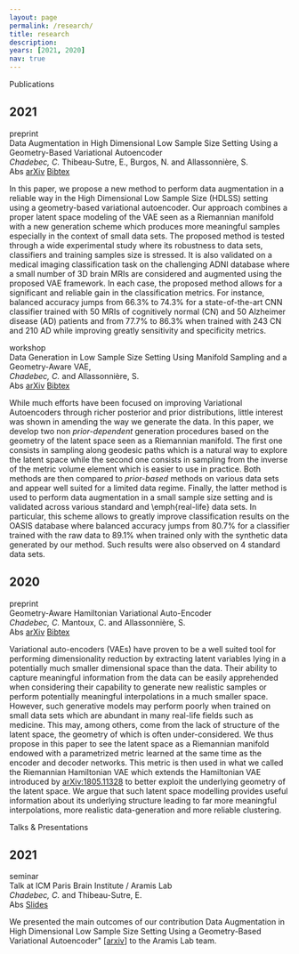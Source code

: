 ```yaml
---
layout: page
permalink: /research/
title: research
description:
years: [2021, 2020]
nav: true
---
```


<div class="section_title">Publications</div>

<div class="publications">

  
  <!-- #2021 -->
  <h2 class="year">2021</h2>

  <!-- DA HDLSS -->
  <div class="row">
    <div class="col-sm-2 abbr">
      <abbr class="badge badge-info"><a target="_blank">preprint</a></abbr>
    </div>
    <div id="3" class="col-sm-8">
        <div class="title">Data Augmentation in High Dimensional Low Sample Size  Setting Using a Geometry-Based Variational Autoencoder</div>
        <div class="author">
          <em>Chadebec, C.</em> Thibeau-Sutre, E., Burgos, N. and Allassonnière, S.
        </div>
      <div class="links">
        <a class="abstract btn btn-sm z-depth-0" role="button">
        Abs
        </a>
        <a href="http://arxiv.org/abs/{{ 2105.00026 }}" class="btn btn-sm z-depth-0"   role="button" target="_blank">arXiv</a>
        <a href="{{'/assets/bibtex/chadebec_data_2021.bib' | relative_url }}"   class="btn btn-sm z-depth-0" role="button" target="_blank">Bibtex</a>
      </div>
      <div class="abstract hidden">
        <p>
          In this paper, we propose a new method to perform data augmentation in a reliable way in the High Dimensional Low Sample Size (HDLSS) setting using a geometry-based variational autoencoder. Our approach combines a proper latent space modeling of the VAE seen as a Riemannian manifold with a new generation scheme which produces more meaningful samples especially in the context of small data sets. The proposed method is tested through a wide experimental study where its robustness to data sets, classifiers and training samples size is stressed. It is also validated on a medical imaging classification task on the challenging ADNI database where a small number of 3D brain MRIs are considered and augmented using the proposed VAE framework. In each case, the proposed method allows for a significant and reliable gain in the classification metrics. For instance, balanced accuracy jumps from 66.3% to 74.3% for a state-of-the-art CNN classifier trained with 50 MRIs of cognitively normal (CN) and 50 Alzheimer disease (AD) patients and from 77.7% to 86.3% when trained with 243 CN and 210 AD while improving greatly sensitivity and specificity metrics.
          </p>
      </div>
    </div>
  </div>


   <!-- DA DAI -->
  <div class="row">
    <div class="col-sm-2 abbr">
      <abbr class="badge badge-success"><a target="_blank">workshop</a></abbr>
    </div>
    <div id="3" class="col-sm-8">
        <div class="title">Data Generation in Low Sample Size Setting Using Manifold Sampling and a Geometry-Aware VAE,</div>
        <div class="author">
          <em>Chadebec, C.</em> and Allassonnière, S.
        </div>
      <div class="links">
        <a class="abstract btn btn-sm z-depth-0" role="button">
        Abs
        </a>
        <a href="http://arxiv.org/abs/{{ 2103.13751 }}" class="btn btn-sm z-depth-0"   role="button" target="_blank">arXiv</a>
        <a href="{{'/assets/bibtex/chadebec_data_gen_2021.bib' | relative_url }}"   class="btn btn-sm z-depth-0" role="button" target="_blank">Bibtex</a>
      </div>
      <div class="abstract hidden">
        <p>
          While much efforts have been focused on improving Variational Autoencoders through richer posterior and prior distributions, little interest was shown in amending the way we generate the data. In this paper, we develop two non <em>prior-dependent</em> generation procedures based on the geometry of the latent space seen as a Riemannian manifold. The first one consists in sampling along geodesic paths which is a natural way to explore the latent space while the second one consists in sampling from the inverse of the metric volume element which is easier to use in practice. Both methods are then compared to <em>prior-based</em> methods on various data sets and appear well suited for a limited data regime. Finally, the latter method is used to perform data augmentation in a small sample size setting and is validated across various standard and \emph{real-life} data sets. In particular, this scheme allows to greatly improve classification results on the OASIS database where balanced accuracy jumps from 80.7% for a classifier trained with the raw data to 89.1% when trained only with the synthetic data generated by our method. Such results were also observed on 4 standard data sets.
        </p>
      </div>
    </div>
  </div>


  <!-- #202 -->
  <h2 class="year">2020</h2>

  <!-- DA HDLSS -->
  <div class="row">
    <div class="col-sm-2 abbr">
      <abbr class="badge badge-info"><a target="_blank">preprint</a></abbr>
    </div>
    <div id="3" class="col-sm-8">
        <div class="title">Geometry-Aware Hamiltonian Variational Auto-Encoder</div>
        <div class="author">
          <em>Chadebec, C.</em> Mantoux, C. and Allassonnière, S.
        </div>
      <div class="links">
        <a class="abstract btn btn-sm z-depth-0" role="button">
        Abs
        </a>
        <a href="http://arxiv.org/abs/{{ 2010.11518 }}" class="btn btn-sm z-depth-0"   role="button" target="_blank">arXiv</a>
        <a href="{{'/assets/bibtex/chadebec_geometry-aware_2020.bib' | relative_url }}"   class="btn btn-sm z-depth-0" role="button" target="_blank">Bibtex</a>
      </div>
      <div class="abstract hidden">
        <p>
          Variational auto-encoders (VAEs) have proven to be a well suited tool for performing dimensionality reduction by extracting latent variables lying in a potentially much smaller dimensional space than the data. Their ability to capture meaningful information from the data can be easily apprehended when considering their capability to generate new realistic samples or perform potentially meaningful interpolations in a much smaller space. However, such generative models may perform poorly when trained on small data sets which are abundant in many real-life fields such as medicine. This may, among others, come from the lack of structure of the latent space, the geometry of which is often under-considered. We thus propose in this paper to see the latent space as a Riemannian manifold endowed with a parametrized metric learned at the same time as the encoder and decoder networks. This metric is then used in what we called the Riemannian Hamiltonian VAE which extends the Hamiltonian VAE introduced by <a href="http://arxiv.org/abs/1805.11328">arXiv:1805.11328</a> to better exploit the underlying geometry of the latent space. We argue that such latent space modelling provides useful information about its underlying structure leading to far more meaningful interpolations, more realistic data-generation and more reliable clustering. 
          </p>
      </div>
    </div>
  </div>
</div>


<div class="section_title">Talks & Presentations</div>

<div class="publications">

  
  <!-- #2021 -->
  <h2 class="year">2021</h2>

  <!-- ICM / ARAMIS -->
  <div class="row">
    <div class="col-sm-2 abbr">
      <abbr class="badge badge-default"><a target="_blank">seminar</a></abbr>
    </div>
    <div id="3" class="col-sm-8">
        <div class="title">Talk at ICM Paris Brain Institute / Aramis Lab  </div>
        <div class="author">
          <em>Chadebec, C.</em> and Thibeau-Sutre, E.
        </div>
      <div class="links">
        <a class="abstract btn btn-sm z-depth-0" role="button">
        Abs
        </a>
        <a href="{{'/assets/pdf/Presentation_ICM_28_05_21.pdf' | relative_url }}"   class="btn btn-sm z-depth-0" role="button" target="_blank">Slides</a>
      </div>
      <div class="abstract hidden">
        <p>
          We presented the main outcomes of our contribution Data Augmentation in High Dimensional Low Sample Size  Setting Using a Geometry-Based Variational Autoencoder" [<a href="http://arxiv.org/abs/{{ 2105.00026 }}">arxiv</a>] to the Aramis Lab team.
          </p>
      </div>
    </div>
  </div>
</div>




